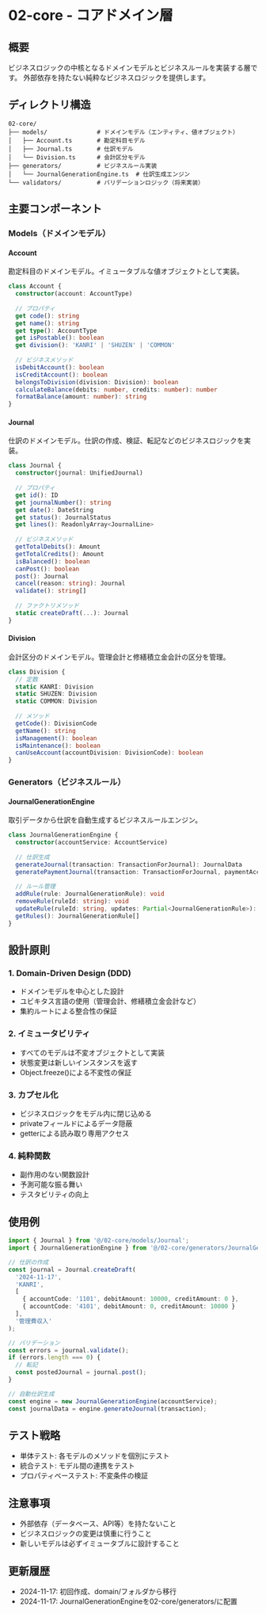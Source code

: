 # 02-core - コアドメイン層

## 概要
ビジネスロジックの中核となるドメインモデルとビジネスルールを実装する層です。
外部依存を持たない純粋なビジネスロジックを提供します。

## ディレクトリ構造

```
02-core/
├── models/              # ドメインモデル（エンティティ、値オブジェクト）
│   ├── Account.ts       # 勘定科目モデル
│   ├── Journal.ts       # 仕訳モデル
│   └── Division.ts      # 会計区分モデル
├── generators/          # ビジネスルール実装
│   └── JournalGenerationEngine.ts  # 仕訳生成エンジン
└── validators/          # バリデーションロジック（将来実装）
```

## 主要コンポーネント

### Models（ドメインモデル）

#### Account
勘定科目のドメインモデル。イミュータブルな値オブジェクトとして実装。

```typescript
class Account {
  constructor(account: AccountType)
  
  // プロパティ
  get code(): string
  get name(): string
  get type(): AccountType
  get isPostable(): boolean
  get division(): 'KANRI' | 'SHUZEN' | 'COMMON'
  
  // ビジネスメソッド
  isDebitAccount(): boolean
  isCreditAccount(): boolean
  belongsToDivision(division: Division): boolean
  calculateBalance(debits: number, credits: number): number
  formatBalance(amount: number): string
}
```

#### Journal
仕訳のドメインモデル。仕訳の作成、検証、転記などのビジネスロジックを実装。

```typescript
class Journal {
  constructor(journal: UnifiedJournal)
  
  // プロパティ
  get id(): ID
  get journalNumber(): string
  get date(): DateString
  get status(): JournalStatus
  get lines(): ReadonlyArray<JournalLine>
  
  // ビジネスメソッド
  getTotalDebits(): Amount
  getTotalCredits(): Amount
  isBalanced(): boolean
  canPost(): boolean
  post(): Journal
  cancel(reason: string): Journal
  validate(): string[]
  
  // ファクトリメソッド
  static createDraft(...): Journal
}
```

#### Division
会計区分のドメインモデル。管理会計と修繕積立金会計の区分を管理。

```typescript
class Division {
  // 定数
  static KANRI: Division
  static SHUZEN: Division
  static COMMON: Division
  
  // メソッド
  getCode(): DivisionCode
  getName(): string
  isManagement(): boolean
  isMaintenance(): boolean
  canUseAccount(accountDivision: DivisionCode): boolean
}
```

### Generators（ビジネスルール）

#### JournalGenerationEngine
取引データから仕訳を自動生成するビジネスルールエンジン。

```typescript
class JournalGenerationEngine {
  constructor(accountService: AccountService)
  
  // 仕訳生成
  generateJournal(transaction: TransactionForJournal): JournalData
  generatePaymentJournal(transaction: TransactionForJournal, paymentAccountCode: string): JournalData
  
  // ルール管理
  addRule(rule: JournalGenerationRule): void
  removeRule(ruleId: string): void
  updateRule(ruleId: string, updates: Partial<JournalGenerationRule>): void
  getRules(): JournalGenerationRule[]
}
```

## 設計原則

### 1. Domain-Driven Design (DDD)
- ドメインモデルを中心とした設計
- ユビキタス言語の使用（管理会計、修繕積立金会計など）
- 集約ルートによる整合性の保証

### 2. イミュータビリティ
- すべてのモデルは不変オブジェクトとして実装
- 状態変更は新しいインスタンスを返す
- Object.freeze()による不変性の保証

### 3. カプセル化
- ビジネスロジックをモデル内に閉じ込める
- privateフィールドによるデータ隠蔽
- getterによる読み取り専用アクセス

### 4. 純粋関数
- 副作用のない関数設計
- 予測可能な振る舞い
- テスタビリティの向上

## 使用例

```typescript
import { Journal } from '@/02-core/models/Journal';
import { JournalGenerationEngine } from '@/02-core/generators/JournalGenerationEngine';

// 仕訳の作成
const journal = Journal.createDraft(
  '2024-11-17',
  'KANRI',
  [
    { accountCode: '1101', debitAmount: 10000, creditAmount: 0 },
    { accountCode: '4101', debitAmount: 0, creditAmount: 10000 }
  ],
  '管理費収入'
);

// バリデーション
const errors = journal.validate();
if (errors.length === 0) {
  // 転記
  const postedJournal = journal.post();
}

// 自動仕訳生成
const engine = new JournalGenerationEngine(accountService);
const journalData = engine.generateJournal(transaction);
```

## テスト戦略

- 単体テスト: 各モデルのメソッドを個別にテスト
- 統合テスト: モデル間の連携をテスト
- プロパティベーステスト: 不変条件の検証

## 注意事項

- 外部依存（データベース、API等）を持たないこと
- ビジネスロジックの変更は慎重に行うこと
- 新しいモデルは必ずイミュータブルに設計すること

## 更新履歴

- 2024-11-17: 初回作成、domain/フォルダから移行
- 2024-11-17: JournalGenerationEngineを02-core/generators/に配置